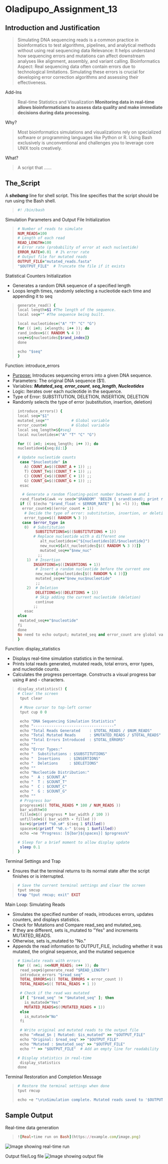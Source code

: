 # Oladipupo_Assignment_13

## Introduction and Justification
>Simulating DNA sequencing reads is a common practice in bioinformatics to test algorithms, pipelines, and analytical methods without using real sequencing data
>Relevance: It helps understand how sequencing errors and mutations can affect downstream analyses like alignment, assembly, and variant calling.
>Bioinformatics Aspect: Real sequencing data often contain errors due to technological limitations. Simulating these errors is crucial for developing error correction algorithms and assessing their effectiveness.

Add-Ins
>Real-time Statistics and Visualization
  **Monitoring data in real-time allows bioinformaticians to assess data quality and make immediate decisions during data processing.**

Why?
>Most bioinformatics simulations and visualizations rely on specialized software or programming languages like Python or R. Using Bash exclusively is unconventional and challenges you to leverage core UNIX tools creatively.

What?
>A script that ......

## The_Script
A **_shebang_** line for shell script. This line specifies that the script should be run using the Bash shell.  
>```ruby
>#! /bin/bash
>```

Simulation Parameters and Output File Initialization
>```ruby
># Number of reads to simulate
>NUM_READS=100
># Length of each read
>READ_LENGTH=100
># Error rate (probability of error at each nucleotide)
>ERROR_RATE=0.01  # 1% error rate
># Output file for mutated reads
>OUTPUT_FILE="mutated_reads.fasta"
> "$OUTPUT_FILE"  # Truncate the file if it exists
>```

Statistical Counters Initialization
   * Generates a random DNA sequence of a specified length
   * Loops length times, randomly selecting a nucleotide each time and appending it to seq

>```ruby
 >generate_read() {
 >local length=$1 #The length of the sequence.
 >local seq="" #The sequence being built.
 >
 >local nucleotides=("A" "T" "C" "G") 
 >for (( i=0; i<length; i++ )); do
 >rand_index=$(( RANDOM % 4 ))
 >seq+=${nucleotides[$rand_index]} 
 >done
 >
 >echo "$seq"
 >}
 >```

Function: introduce_errors
  * <u>Purpose:</u> Introduces sequencing errors into a given DNA sequence.
  * Parameters: The original DNA sequence ($1).
  * Variables: **_Mutated_seq_**, **_error_count_**, **_seq_length_**, **_Nucleotides_**
  * Logic: Iterates over each nucleotide in the sequence.
  * Type of Error: SUBSTITUTION, DELETION, INSERTION, DELETION
  * Randomly selects the type of error (substitution, insertion, deletion)

>```ruby
>introduce_errors() {
  >local seq="$1"
  >mutated_seq=""          # Global variable
  >error_count=0           # Global variable
  >local seq_length=${#seq}
  >local nucleotides=("A" "T" "C" "G")
  >
  >for (( i=0; i<seq_length; i++ )); do
  >nucleotide=${seq:$i:1}
  >
  > # Update nucleotide counts
  >  case "$nucleotide" in
  >    A) COUNT_A=$((COUNT_A + 1)) ;;
  >    T) COUNT_T=$((COUNT_T + 1)) ;;
  >    C) COUNT_C=$((COUNT_C + 1)) ;;
  >    G) COUNT_G=$((COUNT_G + 1)) ;;
  >  esac
  >
  >   # Generate a random floating-point number between 0 and 1
  >  rand_float=$(awk -v seed="$RANDOM" 'BEGIN { srand(seed); print rand() }')
  >  if (( $(echo "$rand_float < $ERROR_RATE" | bc -l) )); then
  >   error_count=$((error_count + 1))
  >    # Decide the type of error: substitution, insertion, or deletion
  >    error_type=$(( RANDOM % 3 ))
  >   case $error_type in
  >    0)  # Substitution
  >         SUBSTITUTIONS=$((SUBSTITUTIONS + 1))
  >        # Replace nucleotide with a different one
  >           alt_nucleotides=("${nucleotides[@]/$nucleotide}")
  >           new_nuc=${alt_nucleotides[$(( RANDOM % 3 ))]}
  >           mutated_seq+="$new_nuc"
  >          ;;
  >     1)  # Insertion
  >        INSERTIONS=$((INSERTIONS + 1))
  >         # Insert a random nucleotide before the current one
  >         new_nuc=${nucleotides[$(( RANDOM % 4 ))]}
  >         mutated_seq+="$new_nuc$nucleotide"
  >         ;;
  >     2)  # Deletion
  >         DELETIONS=$((DELETIONS + 1))
  >         # Skip adding the current nucleotide (deletion)
  >         continue
  >        ;;
  >    esac
  > else
  >  mutated_seq+="$nucleotide"
  > fi
  > done
  > No need to echo output; mutated_seq and error_count are global variables
  > }
>```

Function: display_statistics
  *  Displays real-time simulation statistics in the terminal.
  *  Prints total reads generated, mutated reads, total errors, error types, and nucleotide counts.
  *  Calculates the progress percentage. Constructs a visual progress bar using # and - characters.
    
>```ruby
> display_statistics() {
># Clear the screen
>  tput clear
>
>  # Move cursor to top-left corner
>  tput cup 0 0
>
>  echo "DNA Sequencing Simulation Statistics"
>  echo "------------------------------------"
>  echo "Total Reads Generated    : $TOTAL_READS / $NUM_READS"
>  echo "Total Mutated Reads      : $MUTATED_READS / $TOTAL_READS"
>  echo "Total Errors Introduced  : $TOTAL_ERRORS"
>  echo ""
>  echo "Error Types:"
>  echo "  Substitutions : $SUBSTITUTIONS"
>  echo "  Insertions    : $INSERTIONS"
>  echo "  Deletions     : $DELETIONS"
>  echo ""
>  echo "Nucleotide Distribution:"
>  echo "  A : $COUNT_A"
>  echo "  T : $COUNT_T"
>  echo "  C : $COUNT_C"
>  echo "  G : $COUNT_G"
>  echo ""
>  # Progress bar
>  progress=$(( TOTAL_READS * 100 / NUM_READS ))
>  bar_width=50
>  filled=$(( progress * bar_width / 100 ))
>  unfilled=$(( bar_width - filled ))
>  bar=$(printf "%0.s#" $(seq 1 $filled))
>  spaces=$(printf "%0.s-" $(seq 1 $unfilled))
>  echo -ne "Progress: [${bar}${spaces}] $progress%"
>
> # Sleep for a brief moment to allow display update
>  sleep 0.1
> }
>```

Terminal Settings and Trap
  * Ensures that the terminal returns to its normal state after the script finishes or is interrupted.

>```ruby
> # Save the current terminal settings and clear the screen
>tput smcup
>trap "tput rmcup; exit" EXIT
>```

Main Loop: Simulating Reads
  * Simulates the specified number of reads, introduces errors, updates counters, and displays statistics.
  * Check for Mutations and Compare read_seq and mutated_seq.
  * If they are different, sets is_mutated to "Yes" and increments MUTATED_READS.
  * Otherwise, sets is_mutated to "No."
  * Appends the read information to OUTPUT_FILE, including whether it was mutated, the original sequence, and the mutated sequence
    
>```ruby
> # Simulate reads with errors
>for (( n=1; n<=NUM_READS; n++ )); do
>  read_seq=$(generate_read "$READ_LENGTH")
>  introduce_errors "$read_seq"
>  TOTAL_ERRORS=$(( TOTAL_ERRORS + error_count ))
>  TOTAL_READS=$(( TOTAL_READS + 1 ))
>
>  # Check if the read was mutated
>  if [ "$read_seq" != "$mutated_seq" ]; then
>    is_mutated="Yes"
>    MUTATED_READS=$((MUTATED_READS + 1))
>  else
>    is_mutated="No"
>  fi
>
>  # Write original and mutated reads to the output file
>  echo ">Read_$n | Mutated: $is_mutated" >> "$OUTPUT_FILE"
>  echo "Original: $read_seq" >> "$OUTPUT_FILE"
>  echo "Mutated : $mutated_seq" >> "$OUTPUT_FILE"
>  echo "" >> "$OUTPUT_FILE"  # Add an empty line for readability
>
> # Display statistics in real-time
>  display_statistics
>done
>```

Terminal Restoration and Completion Message
>```ruby
># Restore the terminal settings when done
>tput rmcup
>
>echo -e "\n\nSimulation complete. Mutated reads saved to '$OUTPUT_FILE'."
>```

## Sample Output
Real-time data generation
>```ruby
>![Real-time run on Bash](https://example.com/image.png)
>```

![Image showing real-time run](REAL-TIME.png)

Output file/Log file
![Image showing output file](OUTPUT.png)








